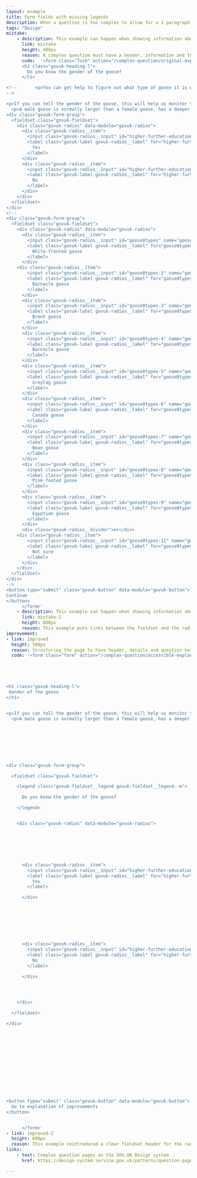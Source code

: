 ```yaml
---
layout: example
title: Form fields with missing legends
description: When a question is too complex to allow for a 1 paragraph description, other approaches are required.
tags: "Design"
mistake:
    - description: This example can happen when showing information about a user that they need to check.
      link: mistake
      height: 400px
      reason: A complex question must have a header, information and then the question - without this it is difficult for screen readers to show that there is context or for people with memory issues to remember what is being asked.
      code:  '<form class="form" action="/complex-question/original-explanation" method="post">
      <h1 class="govuk-heading-l">
        Do you know the gender of the goose?
      </h1>

<!--       <p>You can get help to figure out what type of goose it is with <a href="https://www.countryfile.com/wildlife/how-to-identify/guide-to-britains-geese-how-to-identify-and-where-to-see">guidance from BBC Countryfile.</a></P>
-->

<p>If you can tell the gender of the goose, this will help us monitor the gender mix of the goose population.</p>
  <p>A male goose is normally larger than a female goose, has a deeper honk and may be more agressive.</p>
<div class="govuk-form-group">
  <fieldset class="govuk-fieldset">
    <div class="govuk-radios" data-module="govuk-radios">
      <div class="govuk-radios__item">
        <input class="govuk-radios__input" id="higher-further-education" name="higher-further-education" type="radio" value="Yes">
        <label class="govuk-label govuk-radios__label" for="higher-further-education">
          Yes
        </label>
      </div>
      <div class="govuk-radios__item">
        <input class="govuk-radios__input" id="higher-further-education-2" name="higher-further-education" type="radio" value="No">
        <label class="govuk-label govuk-radios__label" for="higher-further-education-2">
          No
        </label>
      </div>
    </div>
  </fieldset>
</div>
<!--
<div class="govuk-form-group">
  <fieldset class="govuk-fieldset">
    <div class="govuk-radios" data-module="govuk-radios">
      <div class="govuk-radios__item">
        <input class="govuk-radios__input" id="goose0types" name="goose0types" type="radio" value="White-fronted goose">
        <label class="govuk-label govuk-radios__label" for="goose0types">
          White-fronted goose
        </label>
      </div>
    <div class="govuk-radios__item">
        <input class="govuk-radios__input" id="goose0types-2" name="goose0types" type="radio" value="Barnacle goose">
        <label class="govuk-label govuk-radios__label" for="goose0types-2">
          Barnacle goose
        </label>
      </div>
      <div class="govuk-radios__item">
        <input class="govuk-radios__input" id="goose0types-3" name="goose0types" type="radio" value="Brent goose">
        <label class="govuk-label govuk-radios__label" for="goose0types-3">
          Brent goose
        </label>
      </div>
      <div class="govuk-radios__item">
        <input class="govuk-radios__input" id="goose0types-4" name="goose0types" type="radio" value="Barnacle goose">
        <label class="govuk-label govuk-radios__label" for="goose0types-4">
          Barnacle goose
        </label>
      </div>
      <div class="govuk-radios__item">
        <input class="govuk-radios__input" id="goose0types-5" name="goose0types" type="radio" value="Greylag goose">
        <label class="govuk-label govuk-radios__label" for="goose0types-5">
          Greylag goose
        </label>
      </div>
      <div class="govuk-radios__item">
        <input class="govuk-radios__input" id="goose0types-6" name="goose0types" type="radio" value="Canada goose">
        <label class="govuk-label govuk-radios__label" for="goose0types-6">
          Canada goose
        </label>
      </div>
      <div class="govuk-radios__item">
        <input class="govuk-radios__input" id="goose0types-7" name="goose0types" type="radio" value="Bean goose">
        <label class="govuk-label govuk-radios__label" for="goose0types-7">
          Bean goose
        </label>
      </div>
      <div class="govuk-radios__item">
        <input class="govuk-radios__input" id="goose0types-8" name="goose0types" type="radio" value="Pink-footed goose">
        <label class="govuk-label govuk-radios__label" for="goose0types-8">
          Pink-footed goose
        </label>
      </div>
      <div class="govuk-radios__item">
        <input class="govuk-radios__input" id="goose0types-9" name="goose0types" type="radio" value="Egyptian goose">
        <label class="govuk-label govuk-radios__label" for="goose0types-9">
          Egyptian goose
        </label>
      </div>
      <div class="govuk-radios__divider">or</div>
    <div class="govuk-radios__item">
        <input class="govuk-radios__input" id="goose0types-11" name="goose0types" type="radio" value="Not sure">
        <label class="govuk-label govuk-radios__label" for="goose0types-11">
          Not sure
        </label>
      </div>
    </div>
  </fieldset>
</div>
-->
<button type="submit" class="govuk-button" data-module="govuk-button">
Continue
</button>
      </form>'
    - description: This example can happen when showing information about a user that they need to check.
      link: mistake-2
      height: 600px
      reason: This example puts links between the fieldset and the radio buttons, meaning screen reader users are unlikely to get the link announced. It also causes issues for showing error messages.
improvement:
- link: improved
  height: 500px
  reason: Structuring the page to have header, details and question helps screen readers, audio announcers and general ease of memory. Links will also be announced by a screen reader before the question.
  code: '<form class="form" action="/complex-question/accessible-explanation" method="post">





<h1 class="govuk-heading-l">
 Gender of the goose
</h1>


<p>If you can tell the gender of the goose, this will help us monitor the gender mix of the goose population.</p>
  <p>A male goose is normally larger than a female goose, has a deeper honk and may be more agressive.</p>








<div class="govuk-form-group">

  <fieldset class="govuk-fieldset">

    <legend class="govuk-fieldset__legend govuk-fieldset__legend--m">

      Do you know the gender of the goose?

    </legend>


    <div class="govuk-radios" data-module="govuk-radios">







      <div class="govuk-radios__item">
        <input class="govuk-radios__input" id="higher-further-education" name="higher-further-education" type="radio" value="Yes">
        <label class="govuk-label govuk-radios__label" for="higher-further-education">
          Yes
        </label>

      </div>








      <div class="govuk-radios__item">
        <input class="govuk-radios__input" id="higher-further-education-2" name="higher-further-education" type="radio" value="No">
        <label class="govuk-label govuk-radios__label" for="higher-further-education-2">
          No
        </label>

      </div>




    </div>

  </fieldset>

</div>














<button type="submit" class="govuk-button" data-module="govuk-button">
  Go to explanation of improvements
</button>


      </form>'
- link: improved-2
  height: 600px
  reason: This example reintroduced a clear fieldset header for the radio buttons, and also changes the existing fields to separate searching for an existing result with choosing one based on the previous information.
links:
    - text: Complex question pages on the GOV.UK Design system
      href: https://design-system.service.gov.uk/patterns/question-pages/#asking-complex-questions-without-using-hint-text

---
```

